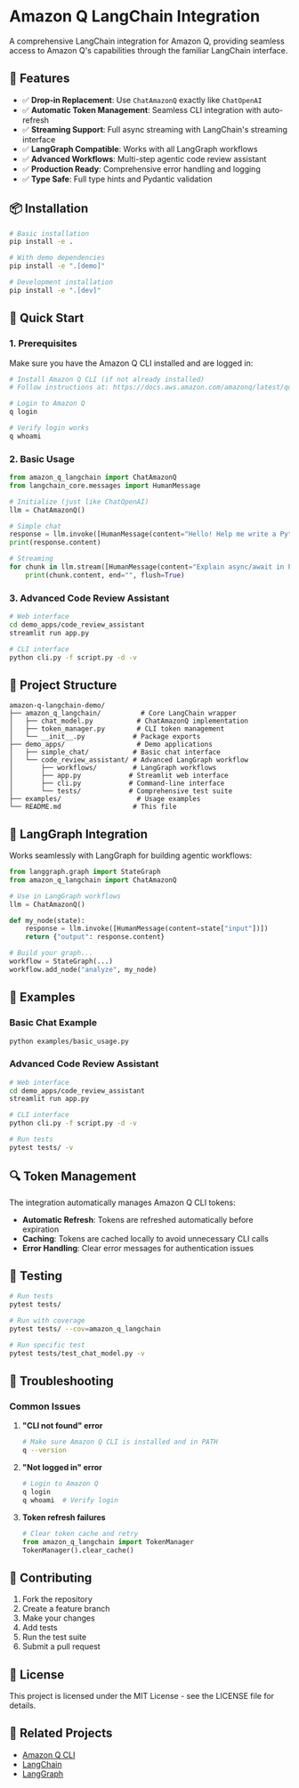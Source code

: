 # Amazon Q LangChain Integration

A comprehensive LangChain integration for Amazon Q, providing seamless access to Amazon Q's capabilities through the familiar LangChain interface.

## 🚀 Features

- ✅ **Drop-in Replacement**: Use `ChatAmazonQ` exactly like `ChatOpenAI`
- ✅ **Automatic Token Management**: Seamless CLI integration with auto-refresh
- ✅ **Streaming Support**: Full async streaming with LangChain's streaming interface
- ✅ **LangGraph Compatible**: Works with all LangGraph workflows
- ✅ **Advanced Workflows**: Multi-step agentic code review assistant
- ✅ **Production Ready**: Comprehensive error handling and logging
- ✅ **Type Safe**: Full type hints and Pydantic validation

## 📦 Installation

```bash
# Basic installation
pip install -e .

# With demo dependencies
pip install -e ".[demo]"

# Development installation
pip install -e ".[dev]"
```

## 🏃 Quick Start

### 1. Prerequisites

Make sure you have the Amazon Q CLI installed and are logged in:

```bash
# Install Amazon Q CLI (if not already installed)
# Follow instructions at: https://docs.aws.amazon.com/amazonq/latest/qdeveloper-ug/command-line-installing.html

# Login to Amazon Q
q login

# Verify login works
q whoami
```

### 2. Basic Usage

```python
from amazon_q_langchain import ChatAmazonQ
from langchain_core.messages import HumanMessage

# Initialize (just like ChatOpenAI)
llm = ChatAmazonQ()

# Simple chat
response = llm.invoke([HumanMessage(content="Hello! Help me write a Python function.")])
print(response.content)

# Streaming
for chunk in llm.stream([HumanMessage(content="Explain async/await in Python")]):
    print(chunk.content, end="", flush=True)
```

### 3. Advanced Code Review Assistant

```bash
# Web interface
cd demo_apps/code_review_assistant
streamlit run app.py

# CLI interface
python cli.py -f script.py -d -v
```

## 🔧 Project Structure

```
amazon-q-langchain-demo/
├── amazon_q_langchain/          # Core LangChain wrapper
│   ├── chat_model.py           # ChatAmazonQ implementation
│   ├── token_manager.py        # CLI token management
│   └── __init__.py            # Package exports
├── demo_apps/                  # Demo applications
│   ├── simple_chat/           # Basic chat interface
│   └── code_review_assistant/ # Advanced LangGraph workflow
│       ├── workflows/         # LangGraph workflows
│       ├── app.py            # Streamlit web interface
│       ├── cli.py            # Command-line interface
│       └── tests/            # Comprehensive test suite
├── examples/                   # Usage examples
└── README.md                  # This file
```

## 🌊 LangGraph Integration

Works seamlessly with LangGraph for building agentic workflows:

```python
from langgraph.graph import StateGraph
from amazon_q_langchain import ChatAmazonQ

# Use in LangGraph workflows
llm = ChatAmazonQ()

def my_node(state):
    response = llm.invoke([HumanMessage(content=state["input"])])
    return {"output": response.content}

# Build your graph...
workflow = StateGraph(...)
workflow.add_node("analyze", my_node)
```

## 🧪 Examples

### Basic Chat Example

```bash
python examples/basic_usage.py
```

### Advanced Code Review Assistant

```bash
# Web interface
cd demo_apps/code_review_assistant
streamlit run app.py

# CLI interface
python cli.py -f script.py -d -v

# Run tests
pytest tests/ -v
```

## 🔍 Token Management

The integration automatically manages Amazon Q CLI tokens:

- **Automatic Refresh**: Tokens are refreshed automatically before expiration
- **Caching**: Tokens are cached locally to avoid unnecessary CLI calls
- **Error Handling**: Clear error messages for authentication issues

## 🧪 Testing

```bash
# Run tests
pytest tests/

# Run with coverage
pytest tests/ --cov=amazon_q_langchain

# Run specific test
pytest tests/test_chat_model.py -v
```

## 🐛 Troubleshooting

### Common Issues

1. **"CLI not found" error**
   ```bash
   # Make sure Amazon Q CLI is installed and in PATH
   q --version
   ```

2. **"Not logged in" error**
   ```bash
   # Login to Amazon Q
   q login
   q whoami  # Verify login
   ```

3. **Token refresh failures**
   ```python
   # Clear token cache and retry
   from amazon_q_langchain import TokenManager
   TokenManager().clear_cache()
   ```

## 🤝 Contributing

1. Fork the repository
2. Create a feature branch
3. Make your changes
4. Add tests
5. Run the test suite
6. Submit a pull request

## 📄 License

This project is licensed under the MIT License - see the LICENSE file for details.

## 🔗 Related Projects

- [Amazon Q CLI](https://docs.aws.amazon.com/amazonq/latest/qdeveloper-ug/command-line.html)
- [LangChain](https://github.com/langchain-ai/langchain)
- [LangGraph](https://github.com/langchain-ai/langgraph)
